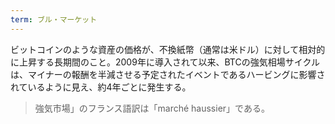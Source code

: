 ```yaml
---
term: ブル・マーケット
---
```

ビットコインのような資産の価格が、不換紙幣（通常は米ドル）に対して相対的に上昇する長期間のこと。2009年に導入されて以来、BTCの強気相場サイクルは、マイナーの報酬を半減させる予定されたイベントであるハービングに影響されているように見え、約4年ごとに発生する。

> 強気市場」のフランス語訳は「marché haussier」である。